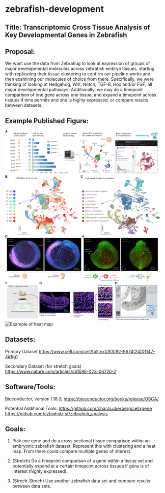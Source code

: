 # zebrafish-development

## Title: Transcriptomic Cross Tissue Analysis of Key Developmental Genes in Zebrafish

## Proposal:

We want use the data from Zebrahug to look at expression of groups of major developmental molecules across zebrafish embryo tissues, starting with replicating their tissue clustering to confirm our pipeline works and then examining our molecules of choice from there. Specifically, we were thinking of looking at Hedgehog, Wnt, Notch, TGF-B, Hox and/or FGF, all major developmental pathways. Additionally, we may do a timepoint comparison of one gene across one tissue, and expand a timepoint across tissues if time permits and one is highly expressed, or compare results between datasets.


## Example Published Figure: 
![Example of clustering](/gr1_lrg.jpg)
![Example of heat map](https://media.springernature.com/full/springer-static/image/art%3A10.1038%2Fs41586-023-06720-2/MediaObjects/41586_2023_6720_Fig5_HTML.png?as=webp)

## Datasets: 

Primary Dataset https://www.cell.com/cell/fulltext/S0092-8674(24)01147-4#fig1 

Secondary Dataset (for stretch goals) https://www.nature.com/articles/s41586-023-06720-2 

## Software/Tools:

Bioconductor, version 1.18.0, https://bioconductor.org/books/release/OSCA/

Potential Additional Tools:
https://github.com/chanzuckerberg/cellxgene 
https://github.com/czbiohub-sf/zebrahub_analysis

## Goals: 

1) Pick one gene and do a cross sectional tissue comparison within an embryonic zebrafish dataset. Represent this with clustering and a heat map. From there could compare multiple genes of interest.

2) (Stretch) Do a timepoint comparison of a gene within a tissue set and potentially expand at a certain timepoint across tissues if gene is of interest (highly expressed).

3) (Strech-Strech) Use another zebrafish data set and compare results between data sets.
